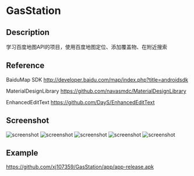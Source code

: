 ﻿# GasStation

## Description

学习百度地图API的项目，使用百度地图定位、添加覆盖物、在附近搜索

## Reference

BaiduMap SDK          http://developer.baidu.com/map/index.php?title=androidsdk

MaterialDesignLibrary https://github.com/navasmdc/MaterialDesignLibrary

EnhancedEditText      https://github.com/DayS/EnhancedEditText

## Screenshot

<img src="https://github.com/xj107359/GasStation/Screenshot/screen01.png" alt="screenshot" width="auto" height="auto" />
<img src="https://github.com/xj107359/GasStation/Screenshot/screen02.png" alt="screenshot" width="auto" height="auto" />
<img src="https://github.com/xj107359/GasStation/Screenshot/screen03.png" alt="screenshot" width="auto" height="auto" />
<img src="https://github.com/xj107359/GasStation/Screenshot/screen04.png" alt="screenshot" width="auto" height="auto" />
<img src="https://github.com/xj107359/GasStation/Screenshot/screen05.png" alt="screenshot" width="auto" height="auto" />

## Example

https://github.com/xj107359/GasStation/app/app-release.apk

